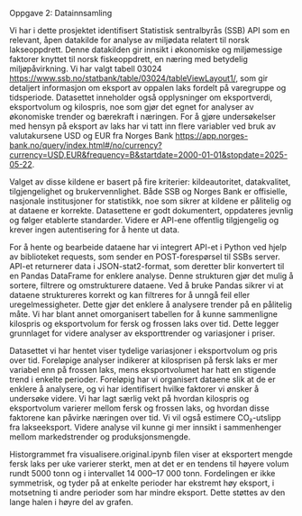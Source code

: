Oppgave 2: Datainnsamling 

Vi har i dette prosjektet identifisert Statistisk sentralbyrås (SSB) API som en relevant, åpen datakilde for analyse av miljødata relatert til norsk lakseoppdrett. Denne datakilden gir innsikt i økonomiske og miljømessige faktorer knyttet til norsk fiskeoppdrett, en næring med betydelig miljøpåvirkning. Vi har valgt tabell 03024 https://www.ssb.no/statbank/table/03024/tableViewLayout1/, som gir detaljert informasjon om eksport av oppalen laks fordelt på varegruppe og tidsperiode. Datasettet inneholder også opplysninger om eksportverdi, eksportvolum og kilospris, noe som gjør det egnet for analyser av økonomiske trender og bærekraft i næringen.
For å gjøre undersøkelser med hensyn på eksport av laks har vi tatt inn flere variabler ved bruk av valutakursene USD og EUR fra Norges Bank https://app.norges-bank.no/query/index.html#/no/currency?currency=USD,EUR&frequency=B&startdate=2000-01-01&stopdate=2025-05-22.

Valget av disse kildene er basert på fire kriterier: kildeautoritet, datakvalitet, tilgjengelighet og brukervennlighet. Både SSB og Norges Bank er offisielle, nasjonale institusjoner for statistikk, noe som sikrer at kildene er pålitelig og at dataene er korrekte. Datasettene er godt dokumentert, oppdateres jevnlig og følger etablerte standarder. Videre er API-ene offentlig tilgjengelig og krever ingen autentisering for å hente ut data. 

For å hente og bearbeide dataene har vi integrert API-et i Python ved hjelp av biblioteket requests, som sender en POST-forespørsel til SSBs server. API-et returnerer data i JSON-stat2-format, som deretter blir konvertert til en Pandas DataFrame for enklere analyse. Denne strukturen gjør det mulig å sortere, filtrere og omstrukturere dataene. Ved å bruke Pandas sikrer vi at dataene struktureres korrekt og kan filtreres for å unngå feil eller uregelmessigheter. Dette gjør det enklere å analysere trender på en pålitelig måte. 
Vi har blant annet omorganisert tabellen for å kunne sammenligne kilospris og eksportvolum for fersk og frossen laks over tid. Dette legger grunnlaget for videre analyser av eksporttrender og variasjoner i priser. 

Datasettet vi har hentet viser tydelige variasjoner i eksportvolum og pris over tid. Foreløpige analyser indikerer at kilosprisen på fersk laks er mer variabel enn på frossen laks, mens eksportvolumet har hatt en stigende trend i enkelte perioder. Foreløpig har vi organisert dataene slik at de er enklere å analysere, og vi har identifisert hvilke faktorer vi ønsker å undersøke videre. Vi har lagt særlig vekt på hvordan kilospris og eksportvolum varierer mellom fersk og frossen laks, og hvordan disse faktorene kan påvirke næringen over tid. Vi vil også estimere CO₂-utslipp fra lakseeksport.  Videre analyse vil kunne gi mer innsikt i sammenhenger mellom markedstrender og produksjonsmengde.

Historgrammet fra visualisere.original.ipynb filen viser at eksportert mengde fersk laks per uke varierer sterkt, men at det er en tendens til høyere volum rundt 5000 tonn og i intervallet 14 000–17 000 tonn. Fordelingen er ikke symmetrisk, og tyder på at enkelte perioder har ekstremt høy eksport, i motsetning ti andre perioder som har mindre eksport.
Dette støttes av den lange halen i høyre del av grafen.